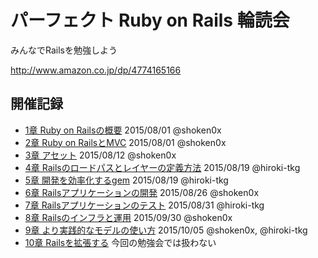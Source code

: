 # パーフェクト Ruby on Rails 輪読会

みんなでRailsを勉強しよう

http://www.amazon.co.jp/dp/4774165166

## 開催記録

- [1章 Ruby on Railsの概要](https://github.com/shoken0x/perfect_ruby_on_rails/tree/master/chapter01) 2015/08/01 @shoken0x
- [2章 Ruby on RailsとMVC](https://github.com/shoken0x/perfect_ruby_on_rails/tree/master/chapter02) 2015/08/01 @shoken0x
- [3章 アセット](https://github.com/shoken0x/perfect_ruby_on_rails/tree/master/chapter03) 2015/08/12 @shoken0x
- [4章 Railsのロードパスとレイヤーの定義方法](https://github.com/shoken0x/perfect_ruby_on_rails/tree/master/chapter04) 2015/08/19 @hiroki-tkg
- [5章 開発を効率化するgem](https://github.com/shoken0x/perfect_ruby_on_rails/tree/master/chapter05) 2015/08/19 @hiroki-tkg
- [6章 Railsアプリケーションの開発](https://github.com/shoken0x/perfect_ruby_on_rails/tree/master/chapter06) 2015/08/26 @shoken0x
- [7章 Railsアプリケーションのテスト](https://github.com/shoken0x/perfect_ruby_on_rails/tree/master/chapter07) 2015/08/31 @hiroki-tkg
- [8章 Railsのインフラと運用](https://github.com/shoken0x/perfect_ruby_on_rails/tree/master/chapter08) 2015/09/30 @shoken0x
- [9章 より実践的なモデルの使い方](https://github.com/shoken0x/perfect_ruby_on_rails/tree/master/chapter09) 2015/10/05 @shoken0x, @hiroki-tkg
- [10章 Railsを拡張する](https://github.com/shoken0x/perfect_ruby_on_rails/tree/master/chapter10) 今回の勉強会では扱わない

